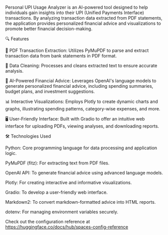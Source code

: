 Personal UPI Usage Analyzer is an AI-powered tool designed to help individuals gain insights into their UPI (Unified Payments Interface) transactions. By analyzing transaction data extracted from PDF statements, the application provides personalized financial advice and visualizations to promote better financial decision-making.

🔍 Features

📄 PDF Transaction Extraction: Utilizes PyMuPDF to parse and extract transaction data from bank statements in PDF format.

🧹 Data Cleaning: Processes and cleans extracted text to ensure accurate analysis.

🤖 AI-Powered Financial Advice: Leverages OpenAI's language models to generate personalized financial advice, including spending summaries, budget plans, and investment suggestions.

📊 Interactive Visualizations: Employs Plotly to create dynamic charts and graphs, illustrating spending patterns, category-wise expenses, and more.

🖥️ User-Friendly Interface: Built with Gradio to offer an intuitive web interface for uploading PDFs, viewing analyses, and downloading reports.

🛠️ Technologies Used

Python: Core programming language for data processing and application logic.

PyMuPDF (fitz): For extracting text from PDF files.

OpenAI API: To generate financial advice using advanced language models.

Plotly: For creating interactive and informative visualizations.

Gradio: To develop a user-friendly web interface.

Markdown2: To convert markdown-formatted advice into HTML reports.

dotenv: For managing environment variables securely.

Check out the configuration reference at https://huggingface.co/docs/hub/spaces-config-reference
